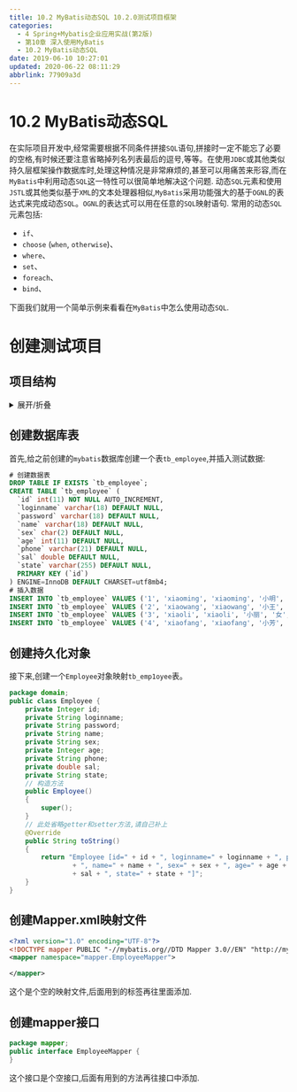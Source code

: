 ```yaml
---
title: 10.2 MyBatis动态SQL 10.2.0测试项目框架
categories: 
  - 4 Spring+Mybatis企业应用实战(第2版)
  - 第10章 深入使用MyBatis
  - 10.2 MyBatis动态SQL
date: 2019-06-10 10:27:01
updated: 2020-06-22 08:11:29
abbrlink: 77909a3d
---
```

# 10.2 MyBatis动态SQL
在实际项目开发中,经常需要根据不同条件拼接`SQL`语句,拼接时一定不能忘了必要的空格,有时候还要注意省略掉列名列表最后的逗号,等等。在使用`JDBC`或其他类似持久层框架操作数据库时,处理这种情况是非常麻烦的,甚至可以用痛苦来形容,而在`MyBatis`中利用动态`SQL`这一特性可以很简单地解决这个问题.
动态`SQL`元素和使用`JSTL`或其他类似基于`XML`的文本处理器相似,`MyBatis`采用功能强大的基于`OGNL`的表达式来完成动态`SQL`。`OGNL`的表达式可以用在任意的`SQL`映射语句.
常用的动态`SQL`元素包括:
- `if`、
- `choose` (`when`, `otherwise`)、
- `where`、
- `set`、
- `foreach`、
- `bind`、

下面我们就用一个简单示例来看看在`MyBatis`中怎么使用动态`SQL`.
# 创建测试项目
## 项目结构
<details><summary>展开/折叠</summary><pre>
G:\workspace_web2\MyDynamicSQLTest
├─src\
│ ├─db.properties
│ ├─domain\
│ │ ├─Employee.java
│ │ └─tb_employee.sql
│ ├─fractory\
│ │ └─SqlSessionFratoryTools.java
│ ├─log4j.xml
│ ├─log4j2.xml
│ ├─mapper\
│ │ ├─EmployeeMapper.java
│ │ └─EmployeeMapper.xml
│ ├─mybatis-config.xml
│ ├─tb_employee.sql
│ └─test\
│   ├─BindTest.java
│   ├─ChooseTest.java
│   ├─DoubleIfTest.java
│   ├─ForEachTest.java
│   ├─OneIfTest.java
│   ├─SetTest.java
│   └─WhereTest.java
└─WebContent\
  ├─META-INF\
  │ └─MANIFEST.MF
  └─WEB-INF\
    └─lib\
      ├─ant-1.9.6.jar
      ├─ant-launcher-1.9.6.jar
      ├─asm-5.2.jar
      ├─cglib-3.2.5.jar
      ├─commons-logging-1.2.jar
      ├─javassist-3.22.0-CR2.jar
      ├─log4j-1.2.17.jar
      ├─log4j-api-2.3.jar
      ├─log4j-core-2.3.jar
      ├─mybatis-3.4.5.jar
      ├─mysql-connector-java-5.1.44-bin.jar
      ├─ognl-3.1.15.jar
      ├─slf4j-api-1.7.25.jar
      └─slf4j-log4j12-1.7.25.jar
</pre></details>

## 创建数据库表
首先,给之前创建的`mybatis`数据库创建一个表`tb_employee`,并插入测试数据:
```sql
# 创建数据表
DROP TABLE IF EXISTS `tb_employee`;
CREATE TABLE `tb_employee` (
  `id` int(11) NOT NULL AUTO_INCREMENT,
  `loginname` varchar(18) DEFAULT NULL,
  `password` varchar(18) DEFAULT NULL,
  `name` varchar(18) DEFAULT NULL,
  `sex` char(2) DEFAULT NULL,
  `age` int(11) DEFAULT NULL,
  `phone` varchar(21) DEFAULT NULL,
  `sal` double DEFAULT NULL,
  `state` varchar(255) DEFAULT NULL,
  PRIMARY KEY (`id`)
) ENGINE=InnoDB DEFAULT CHARSET=utf8mb4;
# 插入数据
INSERT INTO `tb_employee` VALUES ('1', 'xiaoming', 'xiaoming', '小明', '男', '19', '123456789123', '9800', 'active');
INSERT INTO `tb_employee` VALUES ('2', 'xiaowang', 'xiaowang', '小王', '男', '21', '123456789123', '6800', 'active');
INSERT INTO `tb_employee` VALUES ('3', 'xiaoli', 'xiaoli', '小丽', '女', '23', '123456789123', '7800', 'active');
INSERT INTO `tb_employee` VALUES ('4', 'xiaofang', 'xiaofang', '小芳', '女', '22', '123456789123', '8800', 'active');
```
## 创建持久化对象
接下来,创建一个`Employee`对象映射`tb_emp1oyee`表。
```java /DynamicSQLTest/src/org/fkit/domain/Employee.java
package domain;
public class Employee {
    private Integer id;
    private String loginname;
    private String password;
    private String name;
    private String sex;
    private Integer age;
    private String phone;
    private double sal;
    private String state;
    // 构造方法
    public Employee()
    {
        super();
    }
    // 此处省略getter和setter方法,请自己补上
    @Override
    public String toString()
    {
        return "Employee [id=" + id + ", loginname=" + loginname + ", password=" + password
                + ", name=" + name + ", sex=" + sex + ", age=" + age + ", phone=" + phone + ", sal="
                + sal + ", state=" + state + "]";
    }
}
```
## 创建Mapper.xml映射文件
```xml /DynamicSQLTest/src/org/fkit/mapper/EmployeeMapper.xml
<?xml version="1.0" encoding="UTF-8"?>
<!DOCTYPE mapper PUBLIC "-//mybatis.org//DTD Mapper 3.0//EN" "http://mybatis.org/dtd/mybatis-3-mapper.dtd" >
<mapper namespace="mapper.EmployeeMapper">

</mapper>
```
这个是个空的映射文件,后面用到的标签再往里面添加.
## 创建mapper接口
```java /DynamicSQLTest/src/org/fkit/mapper/EmployeeMapper.java
package mapper;
public interface EmployeeMapper {
}
```
这个接口是个空接口,后面有用到的方法再往接口中添加.
